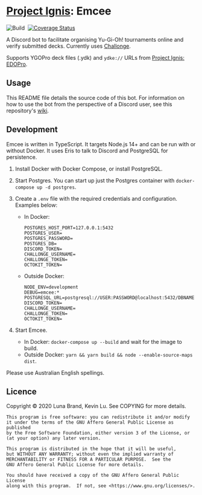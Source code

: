 # [Project Ignis](https://github.com/ProjectIgnis): Emcee

![Build](https://github.com/AlphaKretin/emcee-tournament-bot/workflows/Build/badge.svg)&nbsp;
[![Coverage Status](https://coveralls.io/repos/github/AlphaKretin/emcee-tournament-bot/badge.svg?t=iUM0Et)](https://coveralls.io/github/AlphaKretin/emcee-tournament-bot)

A Discord bot to facilitate organising Yu-Gi-Oh! tournaments online and verify submitted decks. Currently uses [Challonge](https://challonge.com/).

Supports YGOPro deck files (.ydk) and `ydke://` URLs from [Project Ignis: EDOPro](https://github.com/edo9300/edopro).

## Usage

This README file details the source code of this bot. For information on how to use the bot from the perspective of a Discord user, see this repository's [wiki](https://github.com/AlphaKretin/deck-parse-bot/wiki).

## Development

Emcee is written in TypeScript. It targets Node.js 14+ and can be run with or without Docker.
It uses Eris to talk to Discord and PostgreSQL for persistence.


1. Install Docker with Docker Compose, or install PostgreSQL.
1. Start Postgres. You can start up just the Postgres container with `docker-compose up -d postgres`.
1. Create a `.env` file with the required credentials and configuration. Examples below:
    - In Docker:

        ```
        POSTGRES_HOST_PORT=127.0.0.1:5432
        POSTGRES_USER=
        POSTGRES_PASSWORD=
        POSTGRES_DB=
        DISCORD_TOKEN=
        CHALLONGE_USERNAME=
        CHALLONGE_TOKEN=
        OCTOKIT_TOKEN=
        ```

    - Outside Docker:

        ```
        NODE_ENV=development
        DEBUG=emcee:*
        POSTGRESQL_URL=postgresql://USER:PASSWORD@localhost:5432/DBNAME
        DISCORD_TOKEN=
        CHALLONGE_USERNAME=
        CHALLONGE_TOKEN=
        OCTOKIT_TOKEN=
        ```

1. Start Emcee.
    - In Docker: `docker-compose up --build` and wait for the image to build.
    - Outside Docker: `yarn && yarn build && node --enable-source-maps dist`.

Please use Australian English spellings.

## Licence

Copyright © 2020 Luna Brand, Kevin Lu. See COPYING for more details.

```
This program is free software: you can redistribute it and/or modify
it under the terms of the GNU Affero General Public License as published
by the Free Software Foundation, either version 3 of the License, or
(at your option) any later version.

This program is distributed in the hope that it will be useful,
but WITHOUT ANY WARRANTY; without even the implied warranty of
MERCHANTABILITY or FITNESS FOR A PARTICULAR PURPOSE.  See the
GNU Affero General Public License for more details.

You should have received a copy of the GNU Affero General Public License
along with this program.  If not, see <https://www.gnu.org/licenses/>.
```

